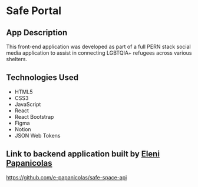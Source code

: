 <h1>Safe Portal</h1>
<h2>App Description</h2>
<p>This front-end application was developed as part of a full PERN stack social media application to assist in connecting LGBTQIA+ refugees across various shelters.</p>

<h2>Technologies Used</h2>
    <ul>
        <li>HTML5</li>
        <li>CSS3</li>
        <li>JavaScript</li>
        <li>React</li>
        <li>React Bootstrap</li>
        <li>Figma</li>
        <li>Notion</li>
        <li>JSON Web Tokens</li>
    </ul>

<h2>Link to backend application built by <a href="https://github.com/e-papanicolas">Eleni Papanicolas</h2>

<a href="https://github.com/e-papanicolas/safe-space-api">https://github.com/e-papanicolas/safe-space-api</a>
